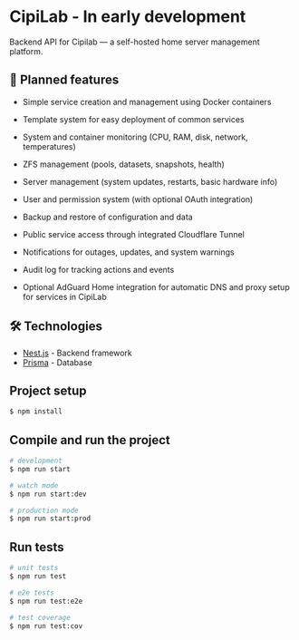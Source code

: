 # CipiLab - **In early development**
Backend API for Cipilab — a self-hosted home server management platform.


## 🚧 Planned features
- Simple service creation and management using Docker containers

- Template system for easy deployment of common services

- System and container monitoring (CPU, RAM, disk, network, temperatures)

- ZFS management (pools, datasets, snapshots, health)

- Server management (system updates, restarts, basic hardware info)

- User and permission system (with optional OAuth integration)

- Backup and restore of configuration and data

- Public service access through integrated Cloudflare Tunnel

- Notifications for outages, updates, and system warnings

- Audit log for tracking actions and events

- Optional AdGuard Home integration for automatic DNS and proxy setup for services in CipiLab

## 🛠️ Technologies
- [Nest.js](https://nestjs.com/) - Backend framework
- [Prisma](https://www.prisma.io/) - Database

## Project setup

```bash
$ npm install
```

## Compile and run the project

```bash
# development
$ npm run start

# watch mode
$ npm run start:dev

# production mode
$ npm run start:prod
```

## Run tests

```bash
# unit tests
$ npm run test

# e2e tests
$ npm run test:e2e

# test coverage
$ npm run test:cov
```
